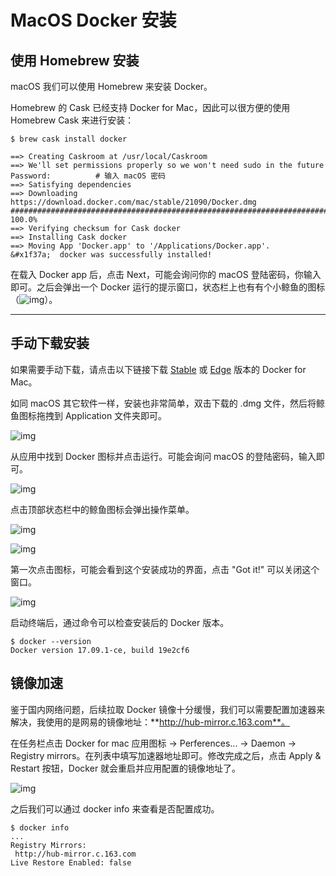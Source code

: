 # MacOS Docker 安装

## 使用 Homebrew 安装

macOS 我们可以使用 Homebrew 来安装 Docker。

Homebrew 的 Cask 已经支持 Docker for Mac，因此可以很方便的使用 Homebrew Cask 来进行安装：

```
$ brew cask install docker

==> Creating Caskroom at /usr/local/Caskroom
==> We'll set permissions properly so we won't need sudo in the future
Password:          # 输入 macOS 密码
==> Satisfying dependencies
==> Downloading https://download.docker.com/mac/stable/21090/Docker.dmg
######################################################################## 100.0%
==> Verifying checksum for Cask docker
==> Installing Cask docker
==> Moving App 'Docker.app' to '/Applications/Docker.app'.
&#x1f37a;  docker was successfully installed!
```

在载入 Docker app 后，点击 Next，可能会询问你的 macOS 登陆密码，你输入即可。之后会弹出一个 Docker 运行的提示窗口，状态栏上也有有个小鲸鱼的图标（![img](https://www.runoob.com/wp-content/uploads/2018/01/1515480613-2248-whale-x.png)）。

------

## 手动下载安装

如果需要手动下载，请点击以下链接下载 [Stable](https://download.docker.com/mac/stable/Docker.dmg) 或 [Edge](https://download.docker.com/mac/edge/Docker.dmg) 版本的 Docker for Mac。

如同 macOS 其它软件一样，安装也非常简单，双击下载的 .dmg 文件，然后将鲸鱼图标拖拽到 Application 文件夹即可。

![img](https://www.runoob.com/wp-content/uploads/2018/01/1515480386-7270-1293367-9516b2edf79deee7.png)

从应用中找到 Docker 图标并点击运行。可能会询问 macOS 的登陆密码，输入即可。

![img](https://www.runoob.com/wp-content/uploads/2018/01/1515480613-7638-docker-app-in-apps.png)

点击顶部状态栏中的鲸鱼图标会弹出操作菜单。

![img](https://www.runoob.com/wp-content/uploads/2018/01/1515480612-6026-whale-in-menu-bar.png)

![img](https://www.runoob.com/wp-content/uploads/2018/01/1515480613-8590-menu.png)

第一次点击图标，可能会看到这个安装成功的界面，点击 "Got it!" 可以关闭这个窗口。

![img](https://www.runoob.com/wp-content/uploads/2018/01/1515480614-7648-install-success-docker-cloud.png)

启动终端后，通过命令可以检查安装后的 Docker 版本。

```
$ docker --version
Docker version 17.09.1-ce, build 19e2cf6
```

## 镜像加速

鉴于国内网络问题，后续拉取 Docker 镜像十分缓慢，我们可以需要配置加速器来解决，我使用的是网易的镜像地址：**http://hub-mirror.c.163.com**。

在任务栏点击 Docker for mac 应用图标 -> Perferences... -> Daemon -> Registry mirrors。在列表中填写加速器地址即可。修改完成之后，点击 Apply & Restart 按钮，Docker 就会重启并应用配置的镜像地址了。

![img](https://www.runoob.com/wp-content/uploads/2018/01/6B76CF7C-DC88-4DB4-8305-31EEF4323372.png)

之后我们可以通过 docker info 来查看是否配置成功。

```
$ docker info
...
Registry Mirrors:
 http://hub-mirror.c.163.com
Live Restore Enabled: false
```